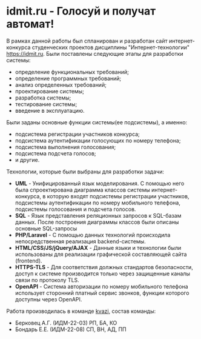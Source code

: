 # **idmit.ru** - Голосуй и получат автомат!

В рамках данной работы был спланирован и разработан сайт интернет-конкурса студенческих проектов дисциплины "Интернет-технологии" https://idmit.ru.
Были поставлены следующие этапы для разработки системы:
- определение функциональных требований;
- определение программных требований;
- анализ определенных требований;
- проектирование системы;
- разработка системы;
- тестирование системы;
- введение в эксплуатацию.

Были заданы основные функции системы(ее подсистемы), а именно:
- подсистема регистрации участников конкурса;
- подсистема аутентификации голосующих по номеру телефона;
- подсистема выполнения голосования;
- подсистема подсчета голосов;
- и другие.

Технологии, которые были выбраны для разработки задачи:
- **UML** - Унифицированный язык моделирования. С помощью него была спроектирована диаграмма классов системы интернет-конкурса, в которую входят подсистемы регистрации участников, подсистемы аутентификации по номеру мобильного телефона, подсистемы голосования и подсчета голосов.
- **SQL** - Язык представления реляционных запросов к SQL-базам данных. После построения диаграммы классов были описаны основные SQL-запросы
- **PHP/Laravel** - С помощью данных технологий происходила непосредственная реализация backend-системы.
- **HTML/CSS/JS/jQuery/AJAX** - Данные языки и технологии были использованы для реализации графической составляющей сайта (frontend).
- **HTTPS-TLS** - Для соответствия должных стандартов безопасности, доступ к системе производится только через защищенные каналы связи по протоколу TLS.
- **OpenAPI** - Система авторизации по номеру мобильного телефона использует сторонний платный сервис звонков, функции которого доступны через OpenAPI.

Работа производилась в команде [kvazi](https://github.com/kvazi-team/idmit.ru), состав команды:
- Берковец А.Г. (ИДМ-22-03) РП, БА, КО
- Бондарь Е.Е. (ИДМ-22-08) СП, ВН, АД, ПП
